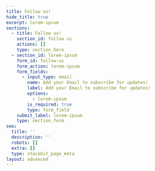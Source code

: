 ```yaml
---
title: Follow us!
hide_title: true
excerpt: lorem-ipsum
sections:
  - title: Follow us!
    section_id: follow us
    actions: []
    type: section_hero
  - section_id: lorem-ipsum
    form_id: follow-us
    form_action: lorem-ipsum
    form_fields:
      - input_type: email
        name: Add your Email to subscribe for updates!
        label: Add your Email to subscribe for updates!
        options:
          - lorem-ipsum
        is_required: true
        type: form_field
    submit_label: lorem-ipsum
    type: section_form
seo:
  title: ''
  description: ''
  robots: []
  extra: []
  type: stackbit_page_meta
layout: advanced
---
```

